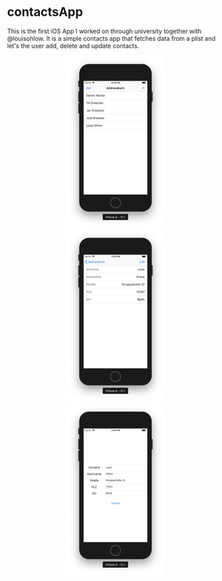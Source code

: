 # contactsApp
This is the first iOS App I worked on through university together with @louisohlow. It is a simple contacts app that fetches data from a plist and let's the user add, delete and update contacts.

<div style="text-align:center"><img src = screenshot.png height = 400px></div>

<div style="text-align:center"><img src = screenshot2.png height = 400px></div>

<div style="text-align:center"><img src = screenshot3.png height = 400px></div>
